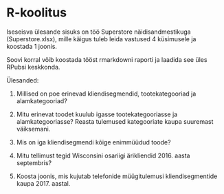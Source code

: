 # R-koolitus

Iseseisva ülesande sisuks on töö Superstore näidisandmestikuga (Superstore.xlsx), mille käigus tuleb leida vastused 4 küsimusele ja koostada 1 joonis.

Soovi korral võib koostada tööst rmarkdowni raporti ja laadida see üles RPubsi keskkonda.


Ülesanded:

1. Millised on poe erinevad kliendisegmendid, tootekategooriad ja alamkategooriad?

2. Mitu erinevat toodet kuulub igasse tootekategooriasse ja alamkategooriasse? Reasta tulemused kategooriate kaupa suuremast väiksemani.

3. Mis on iga kliendisegmendi kõige enimmüüdud toode?

4. Mitu tellimust tegid Wisconsini osariigi ärikliendid 2016. aasta septembris?

5. Koosta joonis, mis kujutab telefonide müügitulemusi kliendisegmentide kaupa 2017. aastal.
